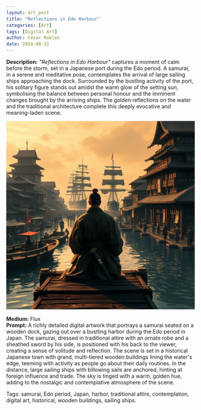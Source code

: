 ```yaml
---
layout: art_post
title: "Reflections in Edo Harbour"
categories: [Art]
tags: [Digital Art]
author: César Robles
date: 2024-08-31
---
```

**Description:** *"Reflections in Edo Harbour"* captures a moment of calm before the storm, set in a Japanese port during the Edo period. A samurai, in a serene and meditative pose, contemplates the arrival of large sailing ships approaching the dock. Surrounded by the bustling activity of the port, his solitary figure stands out amidst the warm glow of the setting sun, symbolising the balance between personal honour and the imminent changes brought by the arriving ships. The golden reflections on the water and the traditional architecture complete this deeply evocative and meaning-laden scene.

![Reflections in Edo Harbour](/imag/digital_art/reflections_in_edo_harbour.jpg)

**Medium:** Flux\
**Prompt:** A richly detailed digital artwork that portrays a samurai seated on a wooden dock, gazing out over a bustling harbor during the Edo period in Japan. The samurai, dressed in traditional attire with an ornate robe and a sheathed sword by his side, is positioned with his back to the viewer, creating a sense of solitude and reflection. The scene is set in a historical Japanese town with grand, multi-tiered wooden buildings lining the water's edge, teeming with activity as people go about their daily routines. In the distance, large sailing ships with billowing sails are anchored, hinting at foreign influence and trade. The sky is tinged with a warm, golden hue, adding to the nostalgic and contemplative atmosphere of the scene.

Tags: samurai, Edo period, Japan, harbor, traditional attire, contemplation, digital art, historical, wooden buildings, sailing ships.
